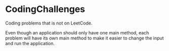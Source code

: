 # CodingChallenges

Coding problems that is not on LeetCode.

Even though an application should only have one main method, each problem will have its own main method to make it easier to change the input and run the application.
